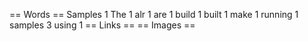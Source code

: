 == Words ==
Samples 1
The 1
alr 1
are 1
build 1
built 1
make 1
running 1
samples 3
using 1
== Links ==
== Images ==

